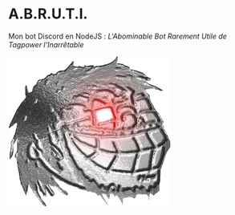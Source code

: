 # A.B.R.U.T.I.

Mon bot Discord en NodeJS : <i>L'Abominable Bot Rarement Utile de Tagpower l'Inarrêtable</i>

![ABRUTI](assets/abruti.png)
